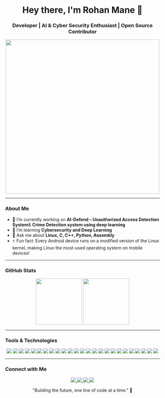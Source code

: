 <!-- Header with Profile Name and Tagline -->
<h1 align="center">Hey there, I'm Rohan Mane 👋</h1>
<h3 align="center">Developer | AI & Cyber Security Enthusiast | Open Source Contributor</h3>

<!-- Animated Image -->
<p align="center">
  <img src="https://media.giphy.com/media/qgQUggAC3Pfv687qPC/giphy.gif" width="500">
</p>

---

<!-- About Me Section -->
### About Me

- 🔭 I’m currently working on **AI-Defend – Unauthorized Access Detection System**& **Crime Detection system using deep learning**
- 🌱 I’m learning **Cybersecurity and Deep Learning**
- 💬 Ask me about **Linux, C, C++, Python, Assembly**
- ⚡ Fun fact: Every Android device runs on a modified version of the Linux kernel, making Linux the most-used operating system on mobile devices!

---

<!-- GitHub Stats and Languages -->
### GitHub Stats
<p align="center">
  <img height="150em" src="https://github-readme-stats.vercel.app/api?username=iamrohanmane&show_icons=true&theme=radical">
  <img height="150em" src="https://github-readme-stats.vercel.app/api/top-langs/?username=iamrohanmane&layout=compact&theme=radical">
</p>

---

<!-- Tools and Languages -->
### Tools & Technologies
<p align="center">
  <img src="https://img.shields.io/badge/HTML5-E34F26?style=for-the-badge&logo=html5&logoColor=white" />
  <img src="https://img.shields.io/badge/CSS3-1572B6?style=for-the-badge&logo=css3&logoColor=white" />
  <img src="https://img.shields.io/badge/JavaScript-F7DF1E?style=for-the-badge&logo=javascript&logoColor=black" />
  <img src="https://img.shields.io/badge/CSS%20Flexbox-2965F1?style=for-the-badge&logo=css3&logoColor=white" />
  <img src="https://img.shields.io/badge/Grid-FFDD00?style=for-the-badge&logo=css3&logoColor=white" />
  <img src="https://img.shields.io/badge/jQuery-0769AD?style=for-the-badge&logo=jquery&logoColor=white" />
  <img src="https://img.shields.io/badge/Node.js-339933?style=for-the-badge&logo=nodedotjs&logoColor=white" />
  <img src="https://img.shields.io/badge/APIs-FF6F00?style=for-the-badge&logo=postman&logoColor=white" />
  <img src="https://img.shields.io/badge/PostgreSQL-4169E1?style=for-the-badge&logo=postgresql&logoColor=white" />
  <img src="https://img.shields.io/badge/React-61DAFB?style=for-the-badge&logo=react&logoColor=black" />
  <img src="https://img.shields.io/badge/Vite-646CFF?style=for-the-badge&logo=vite&logoColor=white" />
  <img src="https://img.shields.io/badge/Svelte-FF3E00?style=for-the-badge&logo=svelte&logoColor=white" />
  <img src="https://img.shields.io/badge/Express.js-000000?style=for-the-badge&logo=express&logoColor=white" />
  <img src="https://img.shields.io/badge/MongoDB-47A248?style=for-the-badge&logo=mongodb&logoColor=white" />
  <img src="https://img.shields.io/badge/TypeScript-3178C6?style=for-the-badge&logo=typescript&logoColor=white" />
  <img src="https://img.shields.io/badge/Git-F05032?style=for-the-badge&logo=git&logoColor=white" />
  <img src="https://img.shields.io/badge/GitHub-181717?style=for-the-badge&logo=github&logoColor=white" />
  <img src="https://img.shields.io/badge/MySQL-4479A1?style=for-the-badge&logo=mysql&logoColor=white" />
  <img src="https://img.shields.io/badge/Python-3776AB?style=for-the-badge&logo=python&logoColor=white" />
  <img src="https://img.shields.io/badge/Linux-FCC624?style=for-the-badge&logo=linux&logoColor=black" />
  <img src="https://img.shields.io/badge/Bash-4EAA25?style=for-the-badge&logo=gnubash&logoColor=white" />
  <img src="https://img.shields.io/badge/Computer%20Hardware-0078D6?style=for-the-badge&logo=microchip&logoColor=white" />
  <img src="https://img.shields.io/badge/C-A8B9CC?style=for-the-badge&logo=c&logoColor=white" />
  <img src="https://img.shields.io/badge/Assembly-525252?style=for-the-badge&logoColor=white" />
  <img src="https://img.shields.io/badge/Microprocessor-FF6F00?style=for-the-badge&logo=microchip&logoColor=white" />
</p>

---

<!-- Connect with Me Section -->
### Connect with Me

<p align="center">
  <a href="https://www.linkedin.com/in/rohan-mane-2020">
    <img src="https://img.shields.io/badge/LinkedIn-0A66C2?style=for-the-badge&logo=linkedin&logoColor=white">
  </a>
  <a href="https://twitter.com/iamrohanmane">
    <img src="https://img.shields.io/badge/Twitter-1DA1F2?style=for-the-badge&logo=twitter&logoColor=white">
  </a>
  <a href="https://dev.to/iamrohanmane">
    <img src="https://img.shields.io/badge/DEV.TO-0A0A0A?style=for-the-badge&logo=dev.to&logoColor=white">
  </a>
  <a href="https://discord.com/users/1074524131091038250">
    <img src="https://img.shields.io/badge/Discord-5865F2?style=for-the-badge&logo=discord&logoColor=white">
  </a>
</p>

<!-- Footer Quote -->
<p align="center">
  "Building the future, one line of code at a time." 🚀
</p>
